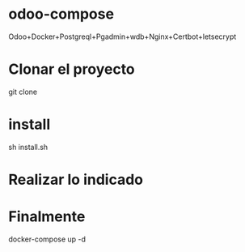 # odoo-compose
Odoo+Docker+Postgreql+Pgadmin+wdb+Nginx+Certbot+letsecrypt

# Clonar el proyecto
git clone

# install 
sh install.sh

# Realizar lo indicado

# Finalmente
docker-compose up -d
